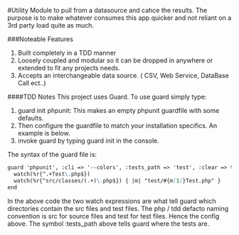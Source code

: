 #Utility Module to pull from a datasource and cahce the results.
The purpose is to make whatever consumes this app quicker and not reliant on a 3rd party load quite as much.

###Noteable Features
1. Built completely in a TDD manner
2. Loosely coupled and modular so it can be dropped in anywhere or extended to fit 
any projects needs.
3. Accepts an interchangeable data source. ( CSV, Web Service, DataBase Call ect..)

####TDD Notes
This project uses Guard. 
To use guard simply type: 
1. guard init phpunit: This makes an empty phpunit guardfile with some defaults.
2. Then configure the guardfile to match your installation specifics. An example is below.
3. invoke guard by typing guard init in the console.

The syntax of the guard file is: 
```markdown
guard 'phpunit', :cli => '--colors', :tests_path => 'test', :clear => true, :keep_failed => true, :all_after_pass => true do
  watch(%r{^.+Test\.php$})
  watch(%r{^src/classes/(.+)\.php$}) { |m| "test/#{m[1]}Test.php" }
end
```

In the above code the two watch expressions are what tell guard which directories contain the src files and test files. The php / tdd defacto naming convention is src for source files and test for test files. Hence the config above. The symbol :tests_path above tells guard where the tests are.